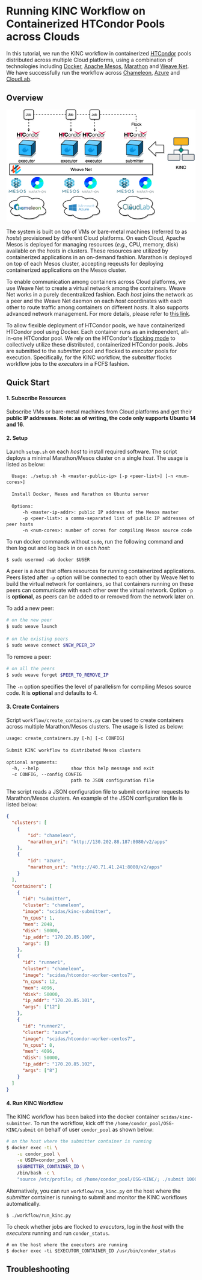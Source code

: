 Running KINC Workflow on Containerized HTCondor Pools across Clouds
===================================================================
In this tutorial, we run the KINC workflow in containerized
[HTCondor](https://research.cs.wisc.edu/htcondor/) pools distributed
across multiple Cloud platforms, using a combination of technologies
including [Docker](https://www.docker.com/),
[Apache Mesos](http://mesos.apache.org/),
[Marathon](https://mesosphere.github.io/marathon)
and [Weave Net](https://www.weave.works/oss/net).
We have successfully run the workflow across
[Chameleon](https://www.chameleoncloud.org/),
[Azure](azure.microsoft.com) and [CloudLab](https://cloudlab.us/).

## Overview

![Architecture](kinc.png)

The system is built on top of VMs or bare-metal machines (referred to
as *hosts*) provisioned by different Cloud platforms. On each Cloud,
Apache Mesos is deployed for managing resources (*e.g.,* CPU, memory,
disk) available on the *hosts* in clusters. These resources are utilized
by containerized applications in an on-demand fashion. Marathon is
deployed on top of each Mesos cluster, accepting reqeusts for deploying
containerized applications on the Mesos cluster.

To enable communication among containers across Cloud platforms, we use
Weave Net to create a virtual network among the containers. Weave Net
works in a purely decentralized fashion. Each *host* joins the network
as a peer and the Weave Net daemon on each *host* coordinates with each
other to route traffic among containers on different *hosts*. It also
supports advanced network management. For more details, please refer to
[this link](https://www.weave.works/docs/net/latest/overview/).

To allow flexible deployment of HTCondor pools, we have containerized
HTCondor pool using Docker. Each container runs as an independent,
all-in-one HTCondor pool. We rely on the HTCondor's
[flocking mode](https://research.cs.wisc.edu/htcondor/manual/v7.8/5_2Connecting_HTCondor.html)
to collectively utilize these distributed, containerized
HTCondor pools. Jobs are submitted to the *submitter* pool and flocked
to *executor* pools for execution. Specifically, for the KINC workflow,
the *submitter* flocks workflow jobs to the *executors* in a FCFS
fashion.



## Quick Start

#### 1. Subscribe Resources

Subscribe VMs or bare-metal machines from Cloud platforms and get their
**public IP addresses**. **Note: as of writing, the code only supports
Ubuntu 14 and 16**.

#### 2. Setup
Launch `setup.sh` on each *host* to install required software. The
script deploys a minimal Marathon/Mesos cluster on a single *host*. The
usage is listed as below:

```
  Usage: ./setup.sh -h <master-public-ip> [-p <peer-list>] [-n <num-cores>]

  Install Docker, Mesos and Marathon on Ubuntu server

  Options:
      -h <master-ip-addr>: public IP address of the Mesos master
      -p <peer-list>: a comma-separated list of public IP addresses of peer hosts
      -n <num-cores>: number of cores for compiling Mesos source code
```

To run docker commands without `sudo`, run the following command and then
log out and log back in on each *host*:

```
$ sudo usermod -aG docker $USER
```


A peer is a *host* that offers resources for running
containerized applications. Peers listed after `-p` option will be
connected to each other by Weave Net to build the virtual network for
containers, so that containers running on these peers can communicate
with each other over the virtual network. Option `-p` is **optional**,
as peers can be added to or removed from the network later on.

To add a new peer:

```bash
# on the new peer
$ sudo weave launch

# on the existing peers
$ sudo weave connect $NEW_PEER_IP
```

To remove a peer:

```bash
# on all the peers
$ sudo weave forget $PEER_TO_REMOVE_IP
```

The `-n` option specifies the level of parallelism for compiling Mesos
source code. It is **optional** and defaults to 4.

#### 3. Create Containers
Script `workflow/create_containers.py` can be used to create containers
across multiple Marathon/Mesos clusters. The usage is listed as below:

```
usage: create_containers.py [-h] [-c CONFIG]

Submit KINC workflow to distributed Mesos clusters

optional arguments:
  -h, --help            show this help message and exit
  -c CONFIG, --config CONFIG
                        path to JSON configuration file
```

The script reads a JSON configuration file to submit container requests
to Marathon/Mesos clusters. An example of the JSON configuration file is
listed below:

```json
{
  "clusters": [
    {
        "id": "chameleon",
        "marathon_uri": "http://130.202.88.187:8080/v2/apps"
    },
    {
        "id": "azure",
        "marathon_uri": "http://40.71.41.241:8080/v2/apps"
    }
  ],
  "containers": [
    {
      "id": "submitter",
      "cluster": "chameleon",
      "image": "scidas/kinc-submitter",
      "n_cpus": 1,
      "mem": 2048,
      "disk": 50000,
      "ip_addr": "170.20.85.100",
      "args": []
    },
    {
      "id": "runner1",
      "cluster": "chameleon",
      "image": "scidas/htcondor-worker-centos7",
      "n_cpus": 12,
      "mem": 4096,
      "disk": 50000,
      "ip_addr": "170.20.85.101",
      "args": ["12"]
    },
    {
      "id": "runner2",
      "cluster": "azure",
      "image": "scidas/htcondor-worker-centos7",
      "n_cpus": 8,
      "mem": 4096,
      "disk": 50000,
      "ip_addr": "170.20.85.102",
      "args": ["8"]
    }
  ]
}
```

#### 4. Run KINC Workflow
The KINC workflow has been baked into the docker container
`scidas/kinc-submitter`. To run the workflow, kick off the
`/home/condor_pool/OSG-KINC/submit` on behalf of user `condor_pool` as
shown below:

```bash
# on the host where the submitter container is running
$ docker exec -ti \
    -u condor_pool \
    -e USER=condor_pool \
    $SUBMITTER_CONTAINER_ID \
    /bin/bash -c \
    "source /etc/profile; cd /home/condor_pool/OSG-KINC/; ./submit 1000"
```

Alternatively, you can run `workflow/run_kinc.py` on the host where
the *submitter* container is running to submit and monitor the KINC
workflows automatically.

```
$ ./workflow/run_kinc.py
```

To check whether jobs are flocked to *executors*, log in the *host*
with the *executors* running and run `condor_status`.

```
# on the host where the executors are running
$ docker exec -ti $EXECUTOR_CONTAINER_ID /usr/bin/condor_status
```




## Troubleshooting



